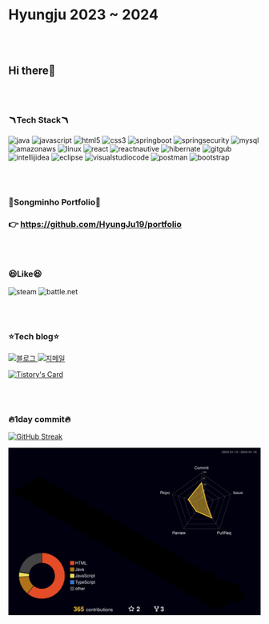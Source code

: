 





# **Hyungju 2023 ~ 2024**

<br>
<br>

## **Hi there👋**
<br>
<br>



### **🪃Tech Stack🪃** 

![java](https://img.shields.io/badge/Java-ED8B00?style=for-the-badge&logo=openjdk&logoColor=white
)
![javascript](https://img.shields.io/badge/JavaScript-F7DF1E?style=for-the-badge&logo=JavaScript&logoColor=white
)
![html5](https://img.shields.io/badge/HTML5-E34F26?style=for-the-badge&logo=html5&logoColor=white
)
![css3](https://img.shields.io/badge/CSS3-1572B6?style=for-the-badge&logo=css3&logoColor=white
)
![springboot](https://img.shields.io/badge/springboot-6DB33F?style=for-the-badge&logo=springboot&logoColor=white
)
![springsecurity](https://img.shields.io/badge/Spring_Security-6DB33F?style=for-the-badge&logo=Spring-Security&logoColor=white)
![mysql](https://img.shields.io/badge/MySQL-005C84?style=for-the-badge&logo=mysql&logoColor=white
)
![amazonaws](https://img.shields.io/badge/Amazon_AWS-232F3E?style=for-the-badge&logo=amazon-aws&logoColor=white
)
![linux](https://img.shields.io/badge/Linux-FCC624?style=for-the-badge&logo=linux&logoColor=black)
![react](https://img.shields.io/badge/React-20232A?style=for-the-badge&logo=react&logoColor=61DAFB
)
![reactnautive](https://img.shields.io/badge/React_Native-20232A?style=for-the-badge&logo=react&logoColor=61DAFB
)
![hibernate](https://img.shields.io/badge/Hibernate-59666C?style=for-the-badge&logo=Hibernate&logoColor=white
)
![gitgub](https://img.shields.io/badge/GitHub-100000?style=for-the-badge&logo=github&logoColor=white)
![intellijidea](https://img.shields.io/badge/IntelliJ_IDEA-000000.svg?style=for-the-badge&logo=intellij-idea&logoColor=white
)
![eclipse](https://img.shields.io/badge/Eclipse-2C2255?style=for-the-badge&logo=eclipse&logoColor=white
)
![visualstudiocode](https://img.shields.io/badge/Visual_Studio_Code-0078D4?style=for-the-badge&logo=visual%20studio%20code&logoColor=white
)
![postman](https://img.shields.io/badge/Postman-FF6C37?style=for-the-badge&logo=postman&logoColor=white)
![bootstrap](https://img.shields.io/badge/Bootstrap-563D7C?style=for-the-badge&logo=bootstrap&logoColor=white
)



   <br>



   <br>


### **📜Songminho Portfolio📜**
### 👉   https://github.com/HyungJu19/portfolio

<br>
 <br>

### **😆Like😆**

![steam](https://img.shields.io/badge/Steam-000000?style=for-the-badge&logo=steam&logoColor=white)
![battle.net](https://img.shields.io/badge/Battle.net-000?style=for-the-badge&logo=battle.net&logoColor=148EFF)

 <br>
 <br>

### **⭐Tech blog⭐**

<a href="https://hyungju91.tistory.com/">
  <img src="https://img.shields.io/badge/tstory-FF5722?style=for-the-badge&logo=tistory&logoColor=white" alt="블로그">
</a>
<a href="mailto:hyungju911@gmail.com">
  <img src="https://img.shields.io/badge/Gmail-D14836?style=for-the-badge&logo=gmail&logoColor=white" alt="지메일">
</a>


[![Tistory's Card](https://github-readme-tistory-card.vercel.app/api?name=hyungju91&postId=&theme=vue-dark)](https://hyungju91.tistory.com/category)



<br>
<br>

### **🔥1day commit🔥**


[![GitHub Streak](https://github-readme-streak-stats.herokuapp.com/?user=hyungju19&theme=tokyonight)](https://git.io/streak-stats)





![](./profile-3d-contrib/profile-night-rainbow.svg)
